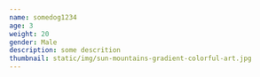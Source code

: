 ```yaml
---
name: somedog1234
age: 3
weight: 20
gender: Male
description: some descrition
thumbnail: static/img/sun-mountains-gradient-colorful-art.jpg
---
```


